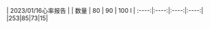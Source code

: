 | 2023/01/16心率报告      |
| 数量 |  80   |  90  | 100  l
| :----:|:----:|:----:|:----:|
|253|85|73|15|

